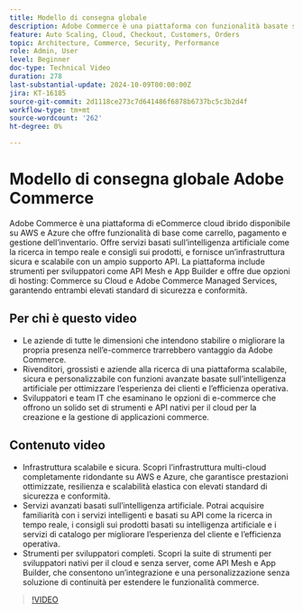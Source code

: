 ```yaml
---
title: Modello di consegna globale
description: Adobe Commerce è una piattaforma con funzionalità basate sull’intelligenza artificiale, API affidabili e massima sicurezza ed è disponibile in AWS e Azure con opzioni di supporto flessibili.
feature: Auto Scaling, Cloud, Checkout, Customers, Orders
topic: Architecture, Commerce, Security, Performance
role: Admin, User
level: Beginner
doc-type: Technical Video
duration: 278
last-substantial-update: 2024-10-09T00:00:00Z
jira: KT-16185
source-git-commit: 2d1118ce273c7d641486f6878b6737bc5c3b2d4f
workflow-type: tm+mt
source-wordcount: '262'
ht-degree: 0%

---
```



# Modello di consegna globale Adobe Commerce

Adobe Commerce è una piattaforma di eCommerce cloud ibrido disponibile su AWS e Azure che offre funzionalità di base come carrello, pagamento e gestione dell’inventario. Offre servizi basati sull’intelligenza artificiale come la ricerca in tempo reale e consigli sui prodotti, e fornisce un’infrastruttura sicura e scalabile con un ampio supporto API. La piattaforma include strumenti per sviluppatori come API Mesh e App Builder e offre due opzioni di hosting: Commerce su Cloud e Adobe Commerce Managed Services, garantendo entrambi elevati standard di sicurezza e conformità.

## Per chi è questo video

- Le aziende di tutte le dimensioni che intendono stabilire o migliorare la propria presenza nell’e-commerce trarrebbero vantaggio da Adobe Commerce.
- Rivenditori, grossisti e aziende alla ricerca di una piattaforma scalabile, sicura e personalizzabile con funzioni avanzate basate sull’intelligenza artificiale per ottimizzare l’esperienza dei clienti e l’efficienza operativa.
- Sviluppatori e team IT che esaminano le opzioni di e-commerce che offrono un solido set di strumenti e API nativi per il cloud per la creazione e la gestione di applicazioni commerce.

## Contenuto video

- Infrastruttura scalabile e sicura.  Scopri l’infrastruttura multi-cloud completamente ridondante su AWS e Azure, che garantisce prestazioni ottimizzate, resilienza e scalabilità elastica con elevati standard di sicurezza e conformità.
- Servizi avanzati basati sull’intelligenza artificiale. Potrai acquisire familiarità con i servizi intelligenti e basati su API come la ricerca in tempo reale, i consigli sui prodotti basati su intelligenza artificiale e i servizi di catalogo per migliorare l’esperienza del cliente e l’efficienza operativa. &#x200B;
- Strumenti per sviluppatori completi. Scopri la suite di strumenti per sviluppatori nativi per il cloud e senza server, come API Mesh e App Builder, che consentono un’integrazione e una personalizzazione senza soluzione di continuità per estendere le funzionalità commerce. &#x200B;

>[!VIDEO](https://video.tv.adobe.com/v/3433500?learn=on)
